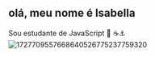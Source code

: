 ## olá, meu nome é Isabella 
Sou estudante de JavaScript
💙 ☕⚓
![1727709557668640526775237759320](https://github.com/user-attachments/assets/6de9b45b-d6db-46be-9dcd-d50d203bd243)
